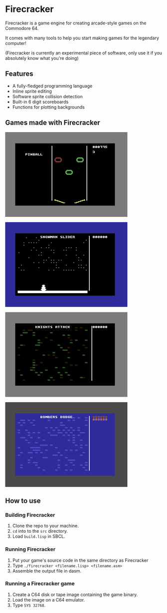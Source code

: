 # Firecracker

Firecracker is a game engine for creating arcade-style games on the Commodore 64.

It comes with many tools to help you start making games for the legendary computer!

(Firecracker is currently an experimental piece of software, only use it if you absolutely know what you're doing)

## Features

- A fully-fledged programming language
- Inline sprite editing
- Software sprite collision detection
- Built-in 6 digit scoreboards
- Functions for plotting backgrounds

## Games made with Firecracker

![Pinball Gameplay](https://github.com/ZeroPlayerRodent/firecracker/blob/main/img/pinball2.gif)

![Snowman Slider Gameplay](https://github.com/ZeroPlayerRodent/firecracker/blob/main/img/snow.gif)

![Knights Attack Gameplay](https://github.com/ZeroPlayerRodent/firecracker/blob/main/img/knight.gif)

![Bombers Dodge Gameplay](https://github.com/ZeroPlayerRodent/firecracker/blob/main/img/bombers.gif)

## How to use

### Building Firecracker

1. Clone the repo to your machine.
2. `cd` into to the `src` directory.
3. Load `build.lisp` in SBCL.

### Running Firecracker

1. Put your game's source code in the same directory as Firecracker
2. Type `./firecracker <filename.lisp> <filename.asm>`
3. Assemble the output file in dasm.

### Running a Firecracker game

1. Create a C64 disk or tape image containing the game binary.
2. Load the image on a C64 emulator.
3. Type `SYS 32768`.
